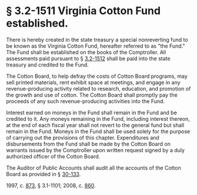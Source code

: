 # § 3.2-1511 Virginia Cotton Fund established.

<p>There is hereby created in the state treasury a special nonreverting fund to be known as the Virginia Cotton Fund, hereafter referred to as "the Fund." The Fund shall be established on the books of the Comptroller. All assessments paid pursuant to § <a href='http://law.lis.virginia.gov/vacode/3.2-1512/'>3.2-1512</a> shall be paid into the state treasury and credited to the Fund.</p><p>The Cotton Board, to help defray the costs of Cotton Board programs, may sell printed materials, rent exhibit space at meetings, and engage in any revenue-producing activity related to research, education, and promotion of the growth and use of cotton. The Cotton Board shall promptly pay the proceeds of any such revenue-producing activities into the Fund.</p><p>Interest earned on moneys in the Fund shall remain in the Fund and be credited to it. Any moneys remaining in the Fund, including interest thereon, at the end of each fiscal year shall not revert to the general fund but shall remain in the Fund. Moneys in the Fund shall be used solely for the purpose of carrying out the provisions of this chapter. Expenditures and disbursements from the Fund shall be made by the Cotton Board on warrants issued by the Comptroller upon written request signed by a duly authorized officer of the Cotton Board.</p><p>The Auditor of Public Accounts shall audit all the accounts of the Cotton Board as provided in § <a href='http://law.lis.virginia.gov/vacode/30-133/'>30-133</a>.</p><p>1997, c. <a href='http://lis.virginia.gov/cgi-bin/legp604.exe?971+ful+CHAP0873'>873</a>, § 3.1-1101; 2008, c. <a href='http://lis.virginia.gov/cgi-bin/legp604.exe?081+ful+CHAP0860'>860</a>.</p>